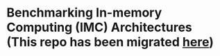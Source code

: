 # Benchmarking In-memory Computing (IMC) Architectures (This repo has been migrated [here](https://github.com/UIUC-IMC/UIUC-IMC-Benchmarking))


